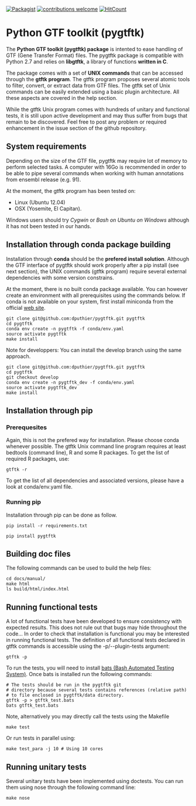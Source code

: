 [![Packagist](https://img.shields.io/packagist/l/doctrine/orm.svg)](https://github.com/dputhier/gtftk) [![contributions welcome](https://img.shields.io/badge/contributions-welcome-brightgreen.svg?style=flat)](https://github.com/dputhier/gtftk/issues) [![HitCount](http://hits.dwyl.io/puthier/gtftk.svg)](http://hits.dwyl.io/puthier/gtftk)

# Python GTF toolkit (pygtftk)


The **Python GTF toolkit (pygtftk) package** is intented to ease handling of GTF (Gene Transfer Format) files. The pygtftk package is compatible with Python 2.7 and relies on **libgtftk**, a library of functions **written in C**. 

The package comes with a set of **UNIX commands** that can be accessed through the **gtftk  program**. The gtftk program proposes several atomic tools to filter, convert, or extract data from GTF files. The gtftk set of Unix commands can be easily extended using a basic plugin architecture. All these aspects are covered in the help section.

While the gtftk Unix program comes with hundreds of unitary and functional tests, it is still upon  active development and may thus suffer from bugs that remain to be discovered. Feel free to post any problem or required enhancement in the issue section of the github repository. 

## System requirements

Depending on the size of the GTF file, pygtftk may require lot of memory to perform selected tasks. A computer with 16Go is recommended in order to be able to pipe several commands when working with human annotations from ensembl release (e.g. 91).

At the moment, the gtftk program has been tested on:

- Linux (Ubuntu 12.04)
- OSX (Yosemite, El Capitan).

Windows users should try *Cygwin* or *Bash on Ubuntu on Windows* although it has not been tested in our hands.


## Installation through conda package building

Installation through **conda** should be the **prefered install solution**. Although the GTF interface of pygtftk should work properly after a pip install (see next section), the UNIX commands (gtftk program) require several external dependencies with some version constrains.

At the moment, there is no built conda package available. You can however create an environment with all prerequisites using the commands below.
If conda is not available on your system, first install miniconda from the official [web site](http://conda.pydata.org/miniconda.html).

    git clone git@github.com:dputhier/pygtftk.git pygtftk
    cd pygtftk
    conda env create -n pygtftk -f conda/env.yaml
    source activate pygtftk
    make install

Note for developpers: You can install the develop branch using the same approach.

    git clone git@github.com:dputhier/pygtftk.git pygtftk
    cd pygtftk
    git checkout develop
    conda env create -n pygtftk_dev -f conda/env.yaml
    source activate pygtftk_dev
    make install
    
## Installation through pip 

### Prerequesites
 
Again, this is not the prefered way for installation. Please choose conda whenever possible. The gtftk Unix command line program requires at least bedtools (command line), R and some R packages. To get the list of required R packages, use:

    gtftk -r 

To get the list of all dependencies and associated versions, please have a look at conda/env.yaml file.

### Running pip 

Installation through pip can be done as follow.

    pip install -r requirements.txt

    pip install pygtftk
    

## Building doc files

The following commands can be used to build the help files:

    cd docs/manual/
    make html
    ls build/html/index.html
    
## Running functional tests

A lot of functional tests have been developed to ensure consistency with expected results. This does not rule out that bugs may hide throughout the code... In order to check that installation is functional you may be interested in running functional tests. The definition of all functional tests declared in  gtftk commands is accessible using the -p/--plugin-tests argument:

    gtftk -p

To run the tests, you will need to install [bats (Bash Automated Testing System)](https://github.com/sstephenson/bats). Once bats is installed run the following commands:

    # The tests should be run in the pygtftk git
    # directory because several tests contains references (relative path)
    # to file enclosed in pygtftk/data directory.
    gtftk -p > gtftk_test.bats
    bats gtftk_test.bats

Note, alternatively you may directly call the tests using the Makefile

    make test

Or run tests in parallel using:

    make test_para -j 10 # Using 10 cores
        
## Running unitary tests

Several unitary tests have been implemented using doctests. You can run them using nose through the following command line:

    make nose
